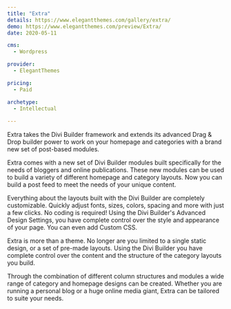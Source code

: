 ```yaml
---
title: "Extra"
details: https://www.elegantthemes.com/gallery/extra/
demo: https://www.elegantthemes.com/preview/Extra/
date: 2020-05-11

cms: 
  - Wordpress

provider: 
  - ElegantThemes

pricing:
  - Paid

archetype:
  - Intellectual
  
---
```


Extra takes the Divi Builder framework and extends its advanced Drag & Drop builder power to work on your homepage and categories with a brand new set of post-based modules.

Extra comes with a new set of Divi Builder modules built specifically for the needs of bloggers and online publications. These new modules can be used to build a variety of different homepage and category layouts. Now you can build a post feed to meet the needs of your unique content.

Everything about the layouts built with the Divi Builder are completely customizable. Quickly adjust fonts, sizes, colors, spacing and more with just a few clicks. No coding is required! Using the Divi Builder's Advanced Design Settings, you have complete control over the style and appearance of your page. You can even add Custom CSS.

Extra is more than a theme. No longer are you limited to a single static design, or a set of pre-made layouts. Using the Divi Builder you have complete control over the content and the structure of the category layouts you build.

Through the combination of different column structures and modules a wide range of category and homepage designs can be created. Whether you are running a personal blog or a huge online media giant, Extra can be tailored to suite your needs.


